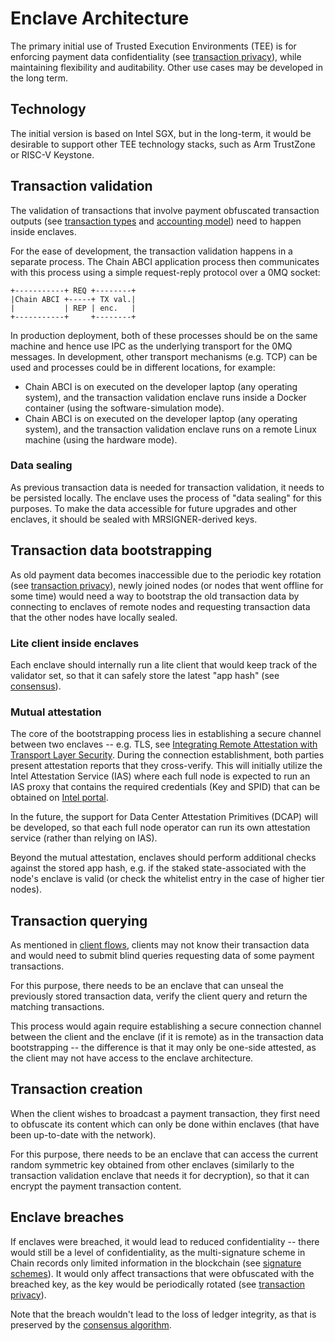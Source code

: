 # Enclave Architecture

The primary initial use of Trusted Execution Environments (TEE) is for enforcing payment data confidentiality (see [transaction privacy](transaction-privacy.md)), while maintaining flexibility and auditability. Other use cases may be developed in the long term.

## Technology
The initial version is based on Intel SGX, but in the long-term, it would be desirable to support other TEE technology stacks, such as Arm TrustZone or RISC-V Keystone.

## Transaction validation
The validation of transactions that involve payment obfuscated transaction outputs (see [transaction types](transaction.md) and [accounting model](account-utxo.md)) need to happen inside enclaves.

For the ease of development, the transaction validation happens in a separate process. The Chain ABCI application process then communicates with this process using a simple request-reply protocol over a 0MQ socket:

```
+-----------+ REQ +--------+
|Chain ABCI +-----+ TX val.|
|           | REP | enc.   |
+-----------+     +--------+
```

In production deployment, both of these processes should be on the same machine and hence use IPC as the underlying transport for the 0MQ messages.
In development, other transport mechanisms (e.g. TCP) can be used and processes could be in different locations, for example:

* Chain ABCI is on executed on the developer laptop (any operating system), and the transaction validation enclave runs inside a Docker container (using the software-simulation mode).
* Chain ABCI is on executed on the developer laptop (any operating system), and the transaction validation enclave runs on a remote Linux machine (using the hardware mode).

### Data sealing
As previous transaction data is needed for transaction validation, it needs to be persisted locally.
The enclave uses the process of "data sealing" for this purposes. To make the data accessible for future upgrades and other
enclaves, it should be sealed with MRSIGNER-derived keys. 

## Transaction data bootstrapping
As old payment data becomes inaccessible due to the periodic key rotation (see [transaction privacy](transaction-privacy.md)),
newly joined nodes (or nodes that went offline for some time) would need a way to bootstrap the old transaction data
by connecting to enclaves of remote nodes and requesting transaction data that the other nodes have locally sealed.

### Lite client inside enclaves
Each enclave should internally run a lite client that would keep track of the validator set, so that it can safely store the latest "app hash" (see [consensus](consensus.md)).

### Mutual attestation
The core of the bootstrapping process lies in establishing a secure channel between two enclaves -- e.g. TLS, see [Integrating Remote Attestation with Transport Layer Security](https://arxiv.org/pdf/1801.05863.pdf).
During the connection establishment, both parties present attestation reports that they cross-verify.
This will initially utilize the Intel Attestation Service (IAS) where each full node is expected to run an IAS proxy that contains the required credentials (Key and SPID) that can be obtained on [Intel portal](https://api.portal.trustedservices.intel.com/EPID-attestation).

In the future, the support for Data Center Attestation Primitives (DCAP) will be developed, so that each full node operator can run its own attestation service (rather than relying on IAS).

Beyond the mutual attestation, enclaves should perform additional checks against the stored app hash, e.g. if the staked state-associated with the node's enclave is valid (or check the whitelist entry in the case of higher tier nodes).

## Transaction querying
As mentioned in [client flows](client-flow.md), clients may not know their transaction data and would need to submit blind queries requesting data of some payment transactions.

For this purpose, there needs to be an enclave that can unseal the previously stored transaction data, verify the client query and return the matching transactions.

This process would again require establishing a secure connection channel between the client and the enclave (if it is remote) as in the transaction data bootstrapping -- the difference is that it may only be one-side attested, as the client may not have access to the enclave architecture.

## Transaction creation
When the client wishes to broadcast a payment transaction, they first need to obfuscate its content which can only be done within enclaves (that have been up-to-date with the network).

For this purpose, there needs to be an enclave that can access the current random symmetric key obtained from other enclaves (similarly to the transaction validation enclave that needs it for decryption), so that it can encrypt the payment transaction content.

## Enclave breaches
If enclaves were breached, it would lead to reduced confidentiality -- there would still be a level of confidentiality, as the multi-signature scheme in Chain records only limited information in the blockchain (see [signature schemes](signature-schemes.md)).
It would only affect transactions that were obfuscated with the breached key, as the key would be periodically rotated (see [transaction privacy](transaction-privacy.md)).

Note that the breach wouldn't lead to the loss of ledger integrity, as that is preserved by the [consensus algorithm](consensus.md).